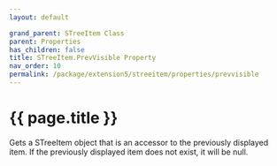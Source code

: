 ```yaml
---
layout: default

grand_parent: STreeItem Class
parent: Properties
has_children: false
title: STreeItem.PrevVisible Property
nav_order: 10
permalink: /package/extension5/streeitem/properties/prevvisible
---
```

# {{ page.title }}

Gets a STreeItem object that is an accessor to the previously displayed item.
If the previously displayed item does not exist, it will be null.